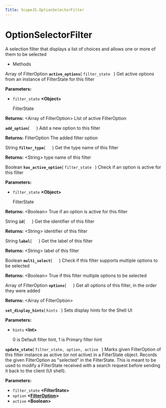 ```yaml
---
Title: ScopeJS.OptionSelectorFilter
---
```

        
OptionSelectorFilter
====================

A selection filter that displays a list of choices and allows one or more of them to be selected

-   Methods

<span id="active_options"></span>
Array of FilterOption **`active_options`**( `filter_state ` )
Get active options from an instance of FilterState for this filter

**Parameters:**
-   `filter_state` **&lt;Object&gt;**

    FilterState

**Returns:** &lt;Array of FilterOption&gt;
LIst of active FilterOption

<span id="add_option"></span>
**`add_option`**( `  ` )
Add a new option to this filter

**Returns:**
FilterOption The added filter option

<span id="filter_type"></span>
String **`filter_type`**( `  ` )
Get the type name of this filter

**Returns:** &lt;String&gt;
type name of this filter

<span id="has_active_option"></span>
Boolean **`has_active_option`**( `filter_state ` )
Check if an option is active for this filter

**Parameters:**
-   `filter_state` **&lt;Object&gt;**

    FilterState

**Returns:** &lt;Boolean&gt;
True if an option is active for this filter

<span id="id"></span>
String **`id`**( `  ` )
Get the identifier of this filter

**Returns:** &lt;String&gt;
identifier of this filter

<span id="label"></span>
String **`label`**( `  ` )
Get the label of this filter

**Returns:** &lt;String&gt;
label of this filter

<span id="multi_select"></span>
Boolean **`multi_select`**( `  ` )
Check if this filter supports multiple options to be selected

**Returns:** &lt;Boolean&gt;
True if this filter multiple options to be selected

<span id="options"></span>
Array of FilterOption **`options`**( `  ` )
Get all options of this filter, in the order they were added

**Returns:** &lt;Array of FilterOption&gt;

<span id="set_display_hints"></span>
**`set_display_hints`**( `hints ` )
Sets display hints for the Shell UI

**Parameters:**
-   `hints` **&lt;Int&gt;**

    0 is Default filter hint, 1 is Primary filter hint

<span id="update_state"></span>
**`update_state`**( `filter_state, option, active ` )
Marks given FilterOption of this filter instance as active (or not active) in a FilterState object. Records the given FilterOption as "selected" in the FilterState. This is meant to be used to modify a FilterState received with a search request before sending it back to the client (UI shell).

**Parameters:**
-   `filter_state` **&lt;FilterState&gt;**
-   `option` **&lt;<a href="ScopeJS.FilterOption.md" class="crosslink">FilterOption</a>&gt;**
-   `active` **&lt;Boolean&gt;**


